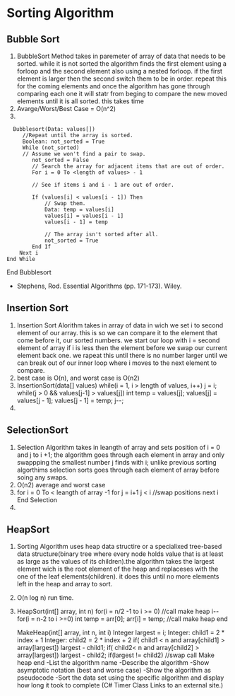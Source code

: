 # Sorting Algorithm 


## Bubble Sort

1.  BubbleSort Method takes in paremeter of array of data
that needs to be sorted. while it is not sorted the algorithm
finds the first element using a forloop and the second element 
also using a nested forloop. if the first element is larger then the second
switch them to be in order. repeat this for the coming elements
and once the algorithm has gone through comparing each one it will statr from beging
to compare the new moved elements until it is all sorted. this takes time
2.  Avarge/Worst/Best Case = O(n^2)
3.


      Bubblesort(Data: values[])
         //Repeat until the array is sorted.
         Boolean: not_sorted = True
         While (not_sorted)
         // Assume we won't find a pair to swap.
            not_sorted = False
            // Search the array for adjacent items that are out of order.
            For i = 0 To <length of values> - 1

            // See if items i and i - 1 are out of order.
    
            If (values[i] < values[i - 1]) Then
                // Swap them.
                Data: temp = values[i]
                values[i] = values[i - 1]
                values[i - 1] = temp
 
                // The array isn't sorted after all.
                not_sorted = True
            End If
        Next i
    End While
End Bubblesort  

- Stephens, Rod. Essential Algorithms (pp. 171-173). Wiley. 


## Insertion Sort

1.  Insertion Sort Alorithm takes in array of data in wich
we set i to second element of our array. this is so we can
compare it to the element that come before it, our sorted numbers.
we start our loop with i = second element of array
if i is less then the element before we swap our current element back one.
we rapeat this until there is no number larger until we can break out of our inner loop
where i moves to the next element to compare.
2.  best case is O(n), 
and worst case is O(n2)
3.
    InsertionSort(data[] values)
        while(i = 1, i > length of values, i++)
            j = i;
            while(j > 0 && values[j-1] > values[j])
                int temp = values[j];
                values[j] = values[j - 1];
                values[j - 1] = temp;
                j--;
4.


## SelectionSort

1.  Selection Algorithm takes in leangth of array
and sets position of i = 0 and j to i +1;
the algorithm goes through each element in array and only 
swappping the smallest number j finds with i; unlike previous 
sorting algorthims selection sorts goes through each element 
of array before soing any swaps.
2.  O(n2) average and worst case
3.  for i = 0 To < leangth of array -1
        for j = i+1 j < i
            //swap positions
        next i
    End Selection
4.

## HeapSort

1.  Sorting Algorithm uses heap data structire or 
a specialixed tree-based data structure(binary tree where 
every node holds value that is at least as large as the values
of its children).the algorithm takes the largest element wich
is the root element of the heap and replaceses with the one 
of the leaf elements(children). it does this until no more
elements left in the heap and array to sort.
2.  O(n log n) run time.
3.
      HeapSort(int[] array, int n)
      for(i = n/2 -1 to i >= 0)
        //call make heap
      i--
      for(i = n-2 to i >=0)
            int temp = arr[0];
            arr[i] = temp;
            //call make heap
      end

    MakeHeap(int[] array, int n, int i)
        Integer largest = i;
        Integer: child1 = 2 * index + 1
        Integer: child2 = 2 * index + 2
        if( child1 < n and array[child1] > array[largest])
            largest - child1;
         if( child2< n and array[child2] > array[largest])
             largest - child2;
        if(largest != child2)
            //swap
            call Make heap
        end
-List the algorithm name
-Describe the algorithm
-Show asymptotic notation (best and worse case)
-Show the algorithm as pseudocode
-Sort the data set using the specific algorithm 
and display how long it took to complete 
(C# Timer Class Links to an external site.)
